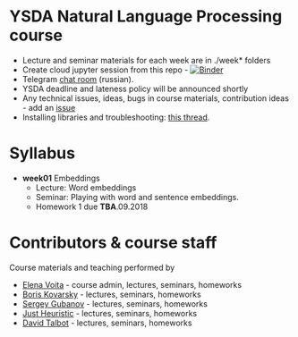 # YSDA Natural Language Processing course
* Lecture and seminar materials for each week are in ./week* folders
* Create cloud jupyter session from this repo - [![Binder](https://mybinder.org/badge.svg)](https://mybinder.org/v2/gh/yandexdataschool/nlp_course/master)
* Telegram [chat room](https://t.me/joinchat/EF9ahRMBrVaZm0CgnZgQww) (russian).
* YSDA deadline and lateness policy will be announced shortly
* Any technical issues, ideas, bugs in course materials, contribution ideas - add an [issue](https://github.com/yandexdataschool/nlp_course/issues)
* Installing libraries and troubleshooting: [this thread](https://github.com/yandexdataschool/nlp_course/issues/1).


# Syllabus
- __week01__ Embeddings
  - Lecture: Word embeddings
  - Seminar: Playing with word and sentence embeddings.
  - Homework 1 due __TBA__.09.2018


# Contributors & course staff
Course materials and teaching performed by
- [Elena Voita](https://research.yandex.com/lib/people/610744) - course admin, lectures, seminars, homeworks
- [Boris Kovarsky](https://github.com/kovarsky) - lectures, seminars, homeworks
- [Sergey Gubanov](https://github.com/esgv) - lectures, seminars, homeworks
- [Just Heuristic](https://github.com/justheuristic) - lectures, seminars, homeworks
- [David Talbot](https://www.researchgate.net/scientific-contributions/11410334_David_Talbot) - lectures, seminars, homeworks


